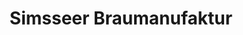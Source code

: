 ---
title: "Simsseer Braumanufaktur"
url: /stephanskirchen/simsseer-braumanufaktur/
shop: Getränke
---